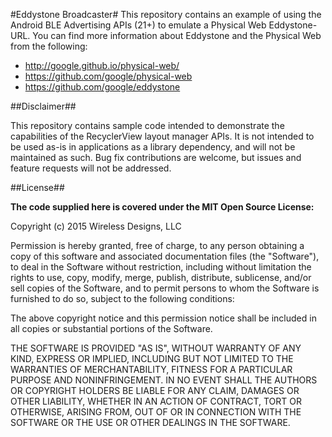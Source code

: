 #Eddystone Broadcaster#
This repository contains an example of using the Android BLE Advertising APIs (21+) to emulate a Physical Web Eddystone-URL. You can find more information about Eddystone and the Physical Web from the following:

- http://google.github.io/physical-web/
- https://github.com/google/physical-web
- https://github.com/google/eddystone

##Disclaimer##

This repository contains sample code intended to demonstrate the capabilities of the RecyclerView layout manager APIs. It is not intended to be used as-is in applications as a library dependency, and will not be maintained as such. Bug fix contributions are welcome, but issues and feature requests will not be addressed.

##License##

**The code supplied here is covered under the MIT Open Source License:**

Copyright (c) 2015 Wireless Designs, LLC

Permission is hereby granted, free of charge, to any person obtaining
a copy of this software and associated documentation files (the
"Software"), to deal in the Software without restriction, including
without limitation the rights to use, copy, modify, merge, publish,
distribute, sublicense, and/or sell copies of the Software, and to
permit persons to whom the Software is furnished to do so, subject to
the following conditions:

The above copyright notice and this permission notice shall be
included in all copies or substantial portions of the Software.

THE SOFTWARE IS PROVIDED "AS IS", WITHOUT WARRANTY OF ANY KIND,
EXPRESS OR IMPLIED, INCLUDING BUT NOT LIMITED TO THE WARRANTIES OF
MERCHANTABILITY, FITNESS FOR A PARTICULAR PURPOSE AND
NONINFRINGEMENT. IN NO EVENT SHALL THE AUTHORS OR COPYRIGHT HOLDERS BE
LIABLE FOR ANY CLAIM, DAMAGES OR OTHER LIABILITY, WHETHER IN AN ACTION
OF CONTRACT, TORT OR OTHERWISE, ARISING FROM, OUT OF OR IN CONNECTION
WITH THE SOFTWARE OR THE USE OR OTHER DEALINGS IN THE SOFTWARE.
